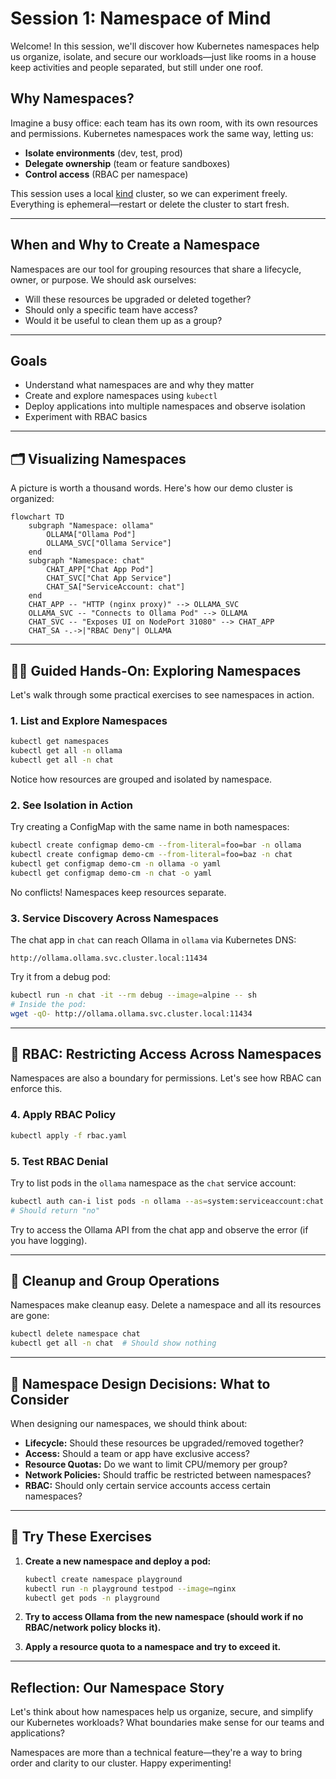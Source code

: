 # Session 1: Namespace of Mind

Welcome! In this session, we'll discover how Kubernetes namespaces help us organize, isolate, and secure our workloads—just like rooms in a house keep activities and people separated, but still under one roof.

## Why Namespaces?

Imagine a busy office: each team has its own room, with its own resources and permissions. Kubernetes namespaces work the same way, letting us:

- **Isolate environments** (dev, test, prod)
- **Delegate ownership** (team or feature sandboxes)
- **Control access** (RBAC per namespace)

This session uses a local [kind](https://kind.sigs.k8s.io/) cluster, so we can experiment freely. Everything is ephemeral—restart or delete the cluster to start fresh.

---

## When and Why to Create a Namespace

Namespaces are our tool for grouping resources that share a lifecycle, owner, or purpose. We should ask ourselves:

- Will these resources be upgraded or deleted together?
- Should only a specific team have access?
- Would it be useful to clean them up as a group?

---

## Goals

- Understand what namespaces are and why they matter
- Create and explore namespaces using `kubectl`
- Deploy applications into multiple namespaces and observe isolation
- Experiment with RBAC basics

---

## 🗂️ Visualizing Namespaces

A picture is worth a thousand words. Here's how our demo cluster is organized:

```mermaid
flowchart TD
    subgraph "Namespace: ollama"
        OLLAMA["Ollama Pod"]
        OLLAMA_SVC["Ollama Service"]
    end
    subgraph "Namespace: chat"
        CHAT_APP["Chat App Pod"]
        CHAT_SVC["Chat App Service"]
        CHAT_SA["ServiceAccount: chat"]
    end
    CHAT_APP -- "HTTP (nginx proxy)" --> OLLAMA_SVC
    OLLAMA_SVC -- "Connects to Ollama Pod" --> OLLAMA
    CHAT_SVC -- "Exposes UI on NodePort 31080" --> CHAT_APP
    CHAT_SA -.->|"RBAC Deny"| OLLAMA
```

---

## 🧑‍💻 Guided Hands-On: Exploring Namespaces

Let's walk through some practical exercises to see namespaces in action.

### 1. List and Explore Namespaces

```bash
kubectl get namespaces
kubectl get all -n ollama
kubectl get all -n chat
```

Notice how resources are grouped and isolated by namespace.

### 2. See Isolation in Action

Try creating a ConfigMap with the same name in both namespaces:

```bash
kubectl create configmap demo-cm --from-literal=foo=bar -n ollama
kubectl create configmap demo-cm --from-literal=foo=baz -n chat
kubectl get configmap demo-cm -n ollama -o yaml
kubectl get configmap demo-cm -n chat -o yaml
```

No conflicts! Namespaces keep resources separate.

### 3. Service Discovery Across Namespaces

The chat app in `chat` can reach Ollama in `ollama` via Kubernetes DNS:

```
http://ollama.ollama.svc.cluster.local:11434
```

Try it from a debug pod:

```bash
kubectl run -n chat -it --rm debug --image=alpine -- sh
# Inside the pod:
wget -qO- http://ollama.ollama.svc.cluster.local:11434
```

---

## 🔐 RBAC: Restricting Access Across Namespaces

Namespaces are also a boundary for permissions. Let's see how RBAC can enforce this.

### 4. Apply RBAC Policy

```bash
kubectl apply -f rbac.yaml
```

### 5. Test RBAC Denial

Try to list pods in the `ollama` namespace as the `chat` service account:

```bash
kubectl auth can-i list pods -n ollama --as=system:serviceaccount:chat:chat
# Should return "no"
```

Try to access the Ollama API from the chat app and observe the error (if you have logging).

---

## 🧹 Cleanup and Group Operations

Namespaces make cleanup easy. Delete a namespace and all its resources are gone:

```bash
kubectl delete namespace chat
kubectl get all -n chat  # Should show nothing
```

---

## 📝 Namespace Design Decisions: What to Consider

When designing our namespaces, we should think about:

- **Lifecycle:** Should these resources be upgraded/removed together?
- **Access:** Should a team or app have exclusive access?
- **Resource Quotas:** Do we want to limit CPU/memory per group?
- **Network Policies:** Should traffic be restricted between namespaces?
- **RBAC:** Should only certain service accounts access certain namespaces?

---

## 🚀 Try These Exercises

1. **Create a new namespace and deploy a pod:**
   ```bash
   kubectl create namespace playground
   kubectl run -n playground testpod --image=nginx
   kubectl get pods -n playground
   ```

2. **Try to access Ollama from the new namespace (should work if no RBAC/network policy blocks it).**

3. **Apply a resource quota to a namespace and try to exceed it.**

---

## Reflection: Our Namespace Story

Let's think about how namespaces help us organize, secure, and simplify our Kubernetes workloads? What boundaries make sense for our teams and applications?

Namespaces are more than a technical feature—they're a way to bring order and clarity to our cluster. Happy experimenting!
